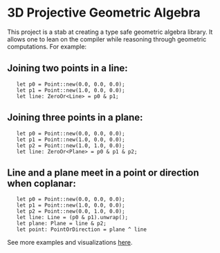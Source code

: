 # 3D Projective Geometric Algebra

This project is a stab at creating a type safe geometric algebra library. It allows one to lean on the compiler while reasoning through geometric computations. For example:

## Joining two points in a line:

```
   let p0 = Point::new(0.0, 0.0, 0.0);
   let p1 = Point::new(1.0, 0.0, 0.0);
   let line: ZeroOr<Line> = p0 & p1;
```

## Joining three points in a plane:
``` 
   let p0 = Point::new(0.0, 0.0, 0.0);
   let p1 = Point::new(1.0, 0.0, 0.0);
   let p2 = Point::new(1.0, 1.0, 0.0);
   let line: ZeroOr<Plane> = p0 & p1 & p2;
```

## Line and a plane meet in a point or direction when coplanar:
``` 
   let p0 = Point::new(0.0, 0.0, 0.0);
   let p1 = Point::new(1.0, 0.0, 0.0);
   let p2 = Point::new(0.0, 1.0, 0.0);
   let line: Line = (p0 & p1).unwrap();
   let plane: Plane = line & p2;
   let point: PointOrDirection = plane ^ line
```

See more examples and visualizations [here](https://rookboom.github.io/pga/).
